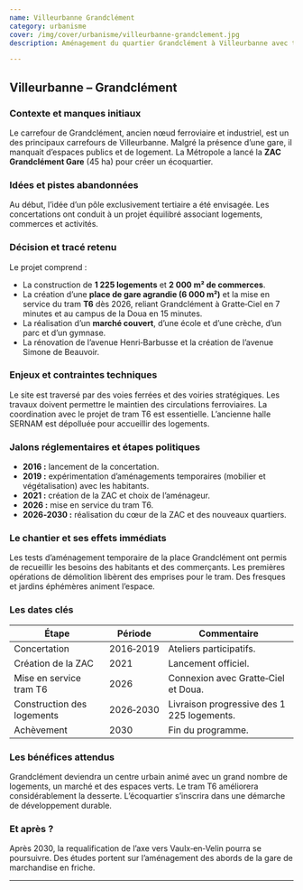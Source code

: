 ```yaml
---
name: Villeurbanne Grandclément
category: urbanisme
cover: /img/cover/urbanisme/villeurbanne-grandclement.jpg
description: Aménagement du quartier Grandclément à Villeurbanne avec transformation d’un ancien carrefour ferroviaire et industriel en quartier mixte de 45 ha comprenant 1 225 logements, commerces, équipements publics, espaces verts et desserte par le tram T6 dès 2026, pour un achèvement en 2030.

---
```

## Villeurbanne – **Grandclément**

### Contexte et manques initiaux

Le carrefour de Grandclément, ancien nœud ferroviaire et industriel, est un des principaux carrefours de Villeurbanne. Malgré la présence d’une gare, il manquait d’espaces publics et de logement. La Métropole a lancé la **ZAC Grandclément Gare** (45 ha) pour créer un écoquartier.

### Idées et pistes abandonnées

Au début, l’idée d’un pôle exclusivement tertiaire a été envisagée. Les concertations ont conduit à un projet équilibré associant logements, commerces et activités.

### Décision et tracé retenu

Le projet comprend :

- La construction de **1 225 logements** et **2 000 m² de commerces**.
- La création d’une **place de gare agrandie (6 000 m²)** et la mise en service du tram **T6** dès 2026, reliant Grandclément à Gratte‑Ciel en 7 minutes et au campus de la Doua en 15 minutes.
- La réalisation d’un **marché couvert**, d’une école et d’une crèche, d’un parc et d’un gymnase.
- La rénovation de l’avenue Henri‑Barbusse et la création de l’avenue Simone de Beauvoir.

### Enjeux et contraintes techniques

Le site est traversé par des voies ferrées et des voiries stratégiques. Les travaux doivent permettre le maintien des circulations ferroviaires. La coordination avec le projet de tram T6 est essentielle. L’ancienne halle SERNAM est dépolluée pour accueillir des logements.

### Jalons réglementaires et étapes politiques

- **2016 :** lancement de la concertation.
- **2019 :** expérimentation d’aménagements temporaires (mobilier et végétalisation) avec les habitants.
- **2021 :** création de la ZAC et choix de l’aménageur.
- **2026 :** mise en service du tram T6.
- **2026‑2030 :** réalisation du cœur de la ZAC et des nouveaux quartiers.

### Le chantier et ses effets immédiats

Les tests d’aménagement temporaire de la place Grandclément ont permis de recueillir les besoins des habitants et des commerçants. Les premières opérations de démolition libèrent des emprises pour le tram. Des fresques et jardins éphémères animent l’espace.

### Les dates clés

| Étape | Période | Commentaire |
| --- | --- | --- |
| Concertation | 2016‑2019 | Ateliers participatifs. |
| Création de la ZAC | 2021 | Lancement officiel. |
| Mise en service tram T6 | 2026 | Connexion avec Gratte‑Ciel et Doua. |
| Construction des logements | 2026‑2030 | Livraison progressive des 1 225 logements. |
| Achèvement | 2030 | Fin du programme. |

### Les bénéfices attendus

Grandclément deviendra un centre urbain animé avec un grand nombre de logements, un marché et des espaces verts. Le tram T6 améliorera considérablement la desserte. L’écoquartier s’inscrira dans une démarche de développement durable.

### Et après ?

Après 2030, la requalification de l’axe vers Vaulx‑en‑Velin pourra se poursuivre. Des études portent sur l’aménagement des abords de la gare de marchandise en friche.

---

